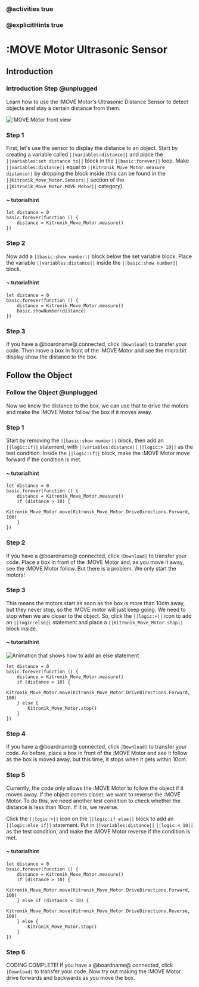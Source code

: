 ### @activities true
### @explicitHints true

# :MOVE Motor Ultrasonic Sensor

## Introduction
### Introduction Step @unplugged
Learn how to use the :MOVE Motor's Ultrasonic Distance Sensor to detect objects and stay a certain distance from them.

![:MOVE Motor front view](https://KitronikLtd.github.io/pxt-kitronik-move-motor/assets/move-motor-front.jpg)

### Step 1
First, let's use the sensor to display the distance to an object.
Start by creating a variable called ``||variables:distance||`` and place the ``||variables:set distance to||`` block in the ``||basic:forever||`` loop.
Make ``||variables:distance||`` equal to ``||Kitronik_Move_Motor.measure distance||`` by dropping the block inside (this can be found in the ``||Kitronik_Move_Motor.Sensors||`` section of the ``||Kitronik_Move_Motor.MOVE Motor||`` category).

#### ~ tutorialhint
```blocks
let distance = 0
basic.forever(function () {
    distance = Kitronik_Move_Motor.measure()
})
```

### Step 2
Now add a ``||basic:show number||`` block below the set variable block.
Place the variable ``||variables:distance||`` inside the ``||basic:show number||`` block.

#### ~ tutorialhint
```blocks
let distance = 0
basic.forever(function () {
    distance = Kitronik_Move_Motor.measure()
    basic.showNumber(distance)
})
```

### Step 3
If you have a @boardname@ connected, click ``|Download|`` to transfer your code. Then move a box in front of the :MOVE Motor and see the micro:bit display show the distance to the box.

## Follow the Object
### Follow the Object @unplugged
Now we know the distance to the box, we can use that to drive the motors and make the :MOVE Motor follow the box if it moves away.

### Step 1
Start by removing the ``||basic:show number||`` block, then add an ``||logic:if||`` statement, with ``||variables:distance||`` ``||logic:> 10||`` as the test condition.
Inside the ``||logic:if||`` block, make the :MOVE Motor move forward if the condition is met.

#### ~ tutorialhint
```blocks
let distance = 0
basic.forever(function () {
    distance = Kitronik_Move_Motor.measure()
    if (distance > 10) {
        Kitronik_Move_Motor.move(Kitronik_Move_Motor.DriveDirections.Forward, 100)
    }
})
```

### Step 2
If you have a @boardname@ connected, click ``|Download|`` to transfer your code. 
Place a box in front of the :MOVE Motor and, as you move it away, see the :MOVE Motor follow. 
But there is a problem. We only start the motors!

### Step 3
This means the motors start as soon as the box is more than 10cm away, but they never stop, so the :MOVE motor will just keep going. 
We need to stop when we are closer to the object.
So, click the ``||logic:+||`` icon to add an ``||logic:else||`` statement and place a ``||Kitronik_Move_Motor.stop||`` block inside.

#### ~ tutorialhint

![Animation that shows how to add an else statement](https://KitronikLtd.github.io/pxt-kitronik-move-motor/assets/add-else-statement-stop.gif)

```ghost
let distance = 0
basic.forever(function () {
    distance = Kitronik_Move_Motor.measure()
    if (distance > 10) {
        Kitronik_Move_Motor.move(Kitronik_Move_Motor.DriveDirections.Forward, 100)
    } else {
        Kitronik_Move_Motor.stop()
    }
})

```

### Step 4
If you have a @boardname@ connected, click ``|Download|`` to transfer your code. 
As before, place a box in front of the :MOVE Motor and see it follow as the box is moved away, but this time, it stops when it gets within 10cm. 

### Step 5
Currently, the code only allows the :MOVE Motor to follow the object if it moves away. If the object comes closer, we want to reverse the :MOVE Motor.
To do this, we need another test condition to check whether the distance is less than 10cm. If it is, we reverse.

Click the ``||logic:+||`` icon on the ``||logic:if else||`` block to add an ``||logic:else if||`` statement. 
Put in ``||variables:distance||`` ``||logic:< 10||`` as the test condition, and make the :MOVE Motor reverse if the condition is met.

#### ~ tutorialhint
```blocks
let distance = 0
basic.forever(function () {
    distance = Kitronik_Move_Motor.measure()
    if (distance > 10) {
        Kitronik_Move_Motor.move(Kitronik_Move_Motor.DriveDirections.Forward, 100)
    } else if (distance < 10) {
        Kitronik_Move_Motor.move(Kitronik_Move_Motor.DriveDirections.Reverse, 100)
    } else {
        Kitronik_Move_Motor.stop()
    }
})
```

### Step 6
CODING COMPLETE! If you have a @boardname@ connected, click ``|Download|`` to transfer your code. 
Now try out making the :MOVE Motor drive forwards and backwards as you move the box.